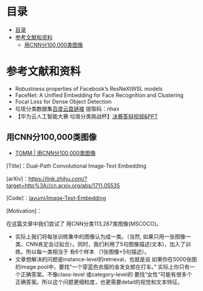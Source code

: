 # 目录
- [目录](#目录)
- [参考文献和资料](#参考文献和资料)
  - [用CNN分100,000类图像](#用cnn分100000类图像)



# 参考文献和资料
- Robustness properties of Facebook’s ResNeXtWSL models
- FaceNet: A Unified Embedding for Face Recognition and Clustering
- Focal Loss for Dense Object Detection
- 垃圾分类数据集[百度云盘链接](https://pan.baidu.com/s/1HDCmcJFhdXQa_C7UKg7esw)
提取码：nhax
- 【华为云人工智能大赛·垃圾分类挑战杯】[决赛答辩视频&PPT](https://bbs.huaweicloud.com/videos/100676)

## 用CNN分100,000类图像
- [TOMM | 用CNN分100,000类图像](https://zhuanlan.zhihu.com/p/33163432)

[Title]：Dual-Path Convolutional Image-Text Embedding

[arXiv]：https://link.zhihu.com/?target=http%3A//cn.arxiv.org/abs/1711.05535

[Code]：[layumi/Image-Text-Embedding](https://link.zhihu.com/?target=https%3A//github.com/layumi/Image-Text-Embedding)



[Motivation]：

在这篇文章中我们尝试了 用CNN分类113,287类图像(MSCOCO)。

- 实际上我们将每张训练集中的图像认为成一类。（当然, 如果只用一张图像一类，CNN肯定会过拟合）。同时，我们利用了5句图像描述(文本)，加入了训练。所以每一类相当于 有6个样本 （1张图像+5句描述）。
- 文章想解决的问题是instance-level的retrieval，也就是说 如果你在5000张图的image pool中，要找“一个穿蓝色衣服的金发女郎在打车。” 实际上你只有一个正确答案。不像class-level 或category-level的 要找“女性“可能有很多个正确答案。所以这个问题更细粒度，也更需要detail的视觉和文本特征。